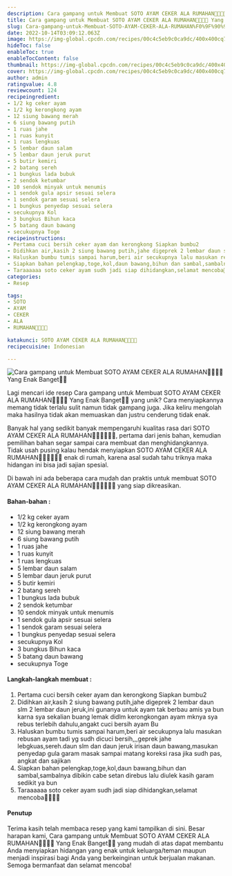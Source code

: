 ```yaml
---
description: Cara gampang untuk Membuat SOTO AYAM CEKER ALA RUMAHAN🐔🐔🐔🐔 Yang Enak Banget"
title: Cara gampang untuk Membuat SOTO AYAM CEKER ALA RUMAHAN🐔🐔🐔🐔 Yang Enak Banget
slug: Cara-gampang-untuk-Membuat-SOTO-AYAM-CEKER-ALA-RUMAHAN%F0%9F%90%94%F0%9F%90%94%F0%9F%90%94%F0%9F%90%94-Yang-Enak-Banget
date: 2022-10-14T03:09:12.063Z
image: https://img-global.cpcdn.com/recipes/00c4c5eb9c0ca9dc/400x400cq70/photo.jpg
hideToc: false
enableToc: true
enableTocContent: false
thumbnail: https://img-global.cpcdn.com/recipes/00c4c5eb9c0ca9dc/400x400cq70/photo.jpg
cover: https://img-global.cpcdn.com/recipes/00c4c5eb9c0ca9dc/400x400cq70/photo.jpg
author: admin
ratingvalue: 4.8
reviewcount: 124
recipeingredient:
- 1/2 kg ceker ayam
- 1/2 kg kerongkong ayam
- 12 siung bawang merah
- 6 siung bawang putih
- 1 ruas jahe
- 1 ruas kunyit
- 1 ruas lengkuas
- 5 lembar daun salam
- 5 lembar daun jeruk purut
- 5 butir kemiri
- 2 batang sereh
- 1 bungkus lada bubuk
- 2 sendok ketumbar
- 10 sendok minyak untuk menumis
- 1 sendok gula apsir sesuai selera
- 1 sendok garam sesuai selera
- 1 bungkus penyedap sesuai selera
- secukupnya Kol
- 3 bungkus Bihun kaca
- 5 batang daun bawang
- secukupnya Toge
recipeinstructions:
- Pertama cuci bersih ceker ayam dan kerongkong Siapkan bumbu2
- Didihkan air,kasih 2 siung bawang putih,jahe digeprek 2 lembar daun slm 2 lembar daun jeruk,ini gunanya untuk ayam tak berbau amis ya bun karna sya sekalian buang lemak didlm kerongkongan ayam mknya sya rebus terlebih dahulu,angakt cuci bersih ayam Bu
- Haluskan bumbu tumis sampai harum,beri air secukupnya lalu masukan rebusan ayam tadi yg sudh dicuci bersih,,,geprek jahe lebgkuas,sereh.daun slm dan daun jeruk irisan daun bawang,masukan penyedap gula garam masak sampai matang koreksi rasa jika sudh pas, angkat dan sajikan
- Siapkan bahan pelengkap,toge,kol,daun bawang,bihun dan sambal,sambalnya dibikin cabe setan direbus lalu diulek kasih garam sedikit ya bun
- Taraaaaaa soto ceker ayam sudh jadi siap dihidangkan,selamat mencoba🐔🐔🐔🐔
categories:
- Resep

tags:
- SOTO
- AYAM
- CEKER
- ALA
- RUMAHAN🐔🐔🐔🐔

katakunci: SOTO AYAM CEKER ALA RUMAHAN🐔🐔🐔🐔
recipecuisine: Indonesian

---
```


![Cara gampang untuk Membuat SOTO AYAM CEKER ALA RUMAHAN🐔🐔🐔🐔 Yang Enak Banget👩‍🍳](https://img-global.cpcdn.com/recipes/00c4c5eb9c0ca9dc/400x400cq70/photo.jpg)

Lagi mencari ide resep Cara gampang untuk Membuat SOTO AYAM CEKER ALA RUMAHAN🐔🐔🐔🐔 Yang Enak Banget👩‍🍳 yang unik? Cara menyiapkannya memang tidak terlalu sulit namun tidak gampang juga. Jika keliru mengolah maka hasilnya tidak akan memuaskan dan justru cenderung tidak enak.

Banyak hal yang sedikit banyak mempengaruhi kualitas rasa dari SOTO AYAM CEKER ALA RUMAHAN🐔🐔🐔🐔👩‍🍳, pertama dari jenis bahan, kemudian pemilihan bahan segar sampai cara membuat dan menghidangkannya. Tidak usah pusing kalau hendak menyiapkan SOTO AYAM CEKER ALA RUMAHAN🐔🐔🐔🐔👩‍🍳 enak di rumah, karena asal sudah tahu triknya maka hidangan ini bisa jadi sajian spesial.

Di bawah ini ada beberapa cara mudah dan praktis untuk membuat SOTO AYAM CEKER ALA RUMAHAN🐔🐔🐔🐔👩‍🍳 yang siap dikreasikan.

<!--inarticleads1-->

#### Bahan-bahan :

- 1/2 kg ceker ayam
- 1/2 kg kerongkong ayam
- 12 siung bawang merah
- 6 siung bawang putih
- 1 ruas jahe
- 1 ruas kunyit
- 1 ruas lengkuas
- 5 lembar daun salam
- 5 lembar daun jeruk purut
- 5 butir kemiri
- 2 batang sereh
- 1 bungkus lada bubuk
- 2 sendok ketumbar
- 10 sendok minyak untuk menumis
- 1 sendok gula apsir sesuai selera
- 1 sendok garam sesuai selera
- 1 bungkus penyedap sesuai selera
- secukupnya Kol
- 3 bungkus Bihun kaca
- 5 batang daun bawang
- secukupnya Toge

<!--inarticleads2-->

#### Langkah-langkah membuat :

1. Pertama cuci bersih ceker ayam dan kerongkong Siapkan bumbu2
1. Didihkan air,kasih 2 siung bawang putih,jahe digeprek 2 lembar daun slm 2 lembar daun jeruk,ini gunanya untuk ayam tak berbau amis ya bun karna sya sekalian buang lemak didlm kerongkongan ayam mknya sya rebus terlebih dahulu,angakt cuci bersih ayam Bu
1. Haluskan bumbu tumis sampai harum,beri air secukupnya lalu masukan rebusan ayam tadi yg sudh dicuci bersih,,,geprek jahe lebgkuas,sereh.daun slm dan daun jeruk irisan daun bawang,masukan penyedap gula garam masak sampai matang koreksi rasa jika sudh pas, angkat dan sajikan
1. Siapkan bahan pelengkap,toge,kol,daun bawang,bihun dan sambal,sambalnya dibikin cabe setan direbus lalu diulek kasih garam sedikit ya bun
1. Taraaaaaa soto ceker ayam sudh jadi siap dihidangkan,selamat mencoba🐔🐔🐔🐔

#### Penutup

Terima kasih telah membaca resep yang kami tampilkan di sini. Besar harapan kami, Cara gampang untuk Membuat SOTO AYAM CEKER ALA RUMAHAN🐔🐔🐔🐔 Yang Enak Banget👩‍🍳 yang mudah di atas dapat membantu Anda menyiapkan hidangan yang enak untuk keluarga/teman maupun menjadi inspirasi bagi Anda yang berkeinginan untuk berjualan makanan. Semoga bermanfaat dan selamat mencoba!